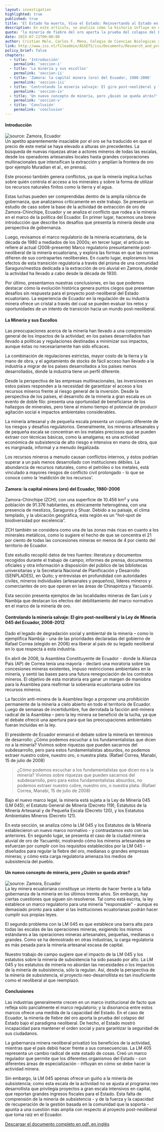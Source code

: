```yaml
---
layout: investigation
highlighted: true
published: true
title: 'El Estado ha muerto, Viva el Estado: Reinsertando al Estado en la industria extractiva de oro en Zamora-Chinchipe, Ecuador'
description: En este artículo, se analiza cómo la historia influye en el intento del régimen neo desarrollista de Ecuador en la regulación de la minería, realizando un análisis crítico de los marcos regulatorios neoliberales en comparación con el post-neoliberal. Además, se argumenta que las políticas post-neoliberales erróneamente aumentan la presencia del Estado en la economía como un sustituto a una regulación efectiva
quote: 'la minería de fiebre del oro aporta la prueba del colapso del Estado bajo el paradigma neoliberal'
date: 2015-07-21T00:00:00
author: Cristian Melo, Carlos F. Mena, Colegio de Ciencias Biologicas y Ambientales, Universidad San Francisco de Quito; Murat Arsel, Lorenzo Pellegrini,  International Institute of Social Studies, Erasmus University Rotterdam
link: http://www.iss.nl/fileadmin/ASSETS/iss/Documents/Research_and_projects/PER/NEBE/The_State_is_dead__Long_Live_the_State_full_WP.pdf
policy_brief: false
chapters:
  - title: 'Introducción'
    permalink: 'seccion-i'
  - title: 'La minería y sus escollos'
    permalink: 'seccion-ii'
  - title: 'Zamora: la capital minera (oro) del Ecuador, 1980-2006'
    permalink: 'seccion-iii'
  - title: 'Controlando la minería salvaje: El giro post-neoliberal y la Ley de Minería 045 del Ecuador, 2008-2012'
    permalink: 'seccion-iv'
  - title: 'Un nuevo concepto de minería, pero ¿Quién se queda atrás?'
    permalink: 'seccion-v'
  - title: 'Conclusión'
    permalink: 'conclusion'
---
```


<a name="seccion-i"></a>

<div class="page-header">
  <h4>
    Introducción <span><a href="#seccion-i"><i class="fa fa-link"></i></a></span>
  </h4>
</div>
<div class="pull-right img-content">
  <img src="http://i.imgur.com/oztaTC8.png" title="source: Zamora, Ecuador"/>
</div>
Un apetito aparentemente insaciable por el oro se ha traducido en que el precio de este metal se haya elevado a alturas sin precedentes. La búsqueda de nuevas riquezas atrae a actores mineros de todas las escalas, desde los operadores artesanales locales hasta grandes corporaciones multinacionales que intensifican la extracción y amplían la frontera de oro (por ejemplo Muradian et al., en prensa).

Este proceso también genera conflictos, ya que la minería implica luchas sobre quién controla el acceso a los minerales y sobre la forma de utilizar los recursos naturales finitos como la tierra y el agua.

Estas luchas pueden ser comprendidas dentro de la amplia rúbrica de gobernanza, que analizamos críticamente en este trabajo. Se presenta un estudio de caso sobre la base de la actividad de extracción de oro de Zamora-Chinchipe, Ecuador y se analiza el conflicto que rodea a la minería en el marco de la política del Ecuador. En primer lugar, hacemos una breve introducción que describe los desafíos que presenta la minería desde una perspectiva de gobernanza.

Luego, revisamos el marco regulatorio de la minería ecuatoriana, de la década de 1980 a mediados de los 2000s; en tercer lugar, el artículo se refiere al actual (2008-presente) Marco regulatorio presuntamente post-neoliberal de la minería ecuatoriana, y explora las formas en que las normas difieren de sus contrapartes neoliberales. En cuarto lugar, exploramos los efectos de esta transición regulatoria a través del prisma de una comunidad Saraguro/mestiza dedicada a la extracción de oro aluvial en Zamora, donde la actividad ha llevado a cabo desde la década de 1930.

Por último, presentamos nuestras conclusiones, en las que podemos destacar cómo la evolución histórica genera puntos ciegos que presentan desafíos sin respuesta para el proyecto post-neoliberal del Estado ecuatoriano. La experiencia de Ecuador en la regulación de su industria minera ofrece un cristal a través del cual se pueden evaluar los retos y oportunidades de un intento de transición hacia un mundo post-neoliberal.


<a name="seccion-ii"></a>

<div class="page-header">
  <h4>
    La Minería y sus Escollos <span><a href="#seccion-ii"><i class="fa fa-link"></i></a></span>
  </h4>
</div>
Las preocupaciones acerca de la minería han llevado a una comprensión general de los impactos de la actividad; en los países desarrollados han llevado a políticas y regulaciones destinadas a minimizar sus impactos, aunque éstas no necesariamente han sido eficaces.

La combinación de regulaciones estrictas, mayor costo de la tierra y la mano de obra, y el agotamiento de stocks de fácil acceso han llevado a la industria a migrar de los países desarrollados a los países menos desarrollados, donde la industria tiene un perfil diferente.

Desde la perspectiva de las empresas multinacionales, las inversiones en estos países responden a la necesidad de garantizar el acceso a los recursos mineros frente al riesgo general de la inversión. Desde la perspectiva de los países, el desarrollo de la minería a gran escala es un evento de doble filo: presenta una oportunidad de beneficiarse de los hallazgos de minerales, pero tiene al mismo tiempo el potencial de producir agitación social e impactos ambientales considerables.

La minería artesanal y de pequeña escala presenta un conjunto diferente de los riesgos y desafíos regulatorios. Generalmente, los mineros artesanales y de pequeña escala se concentran en los metales preciosos que se pueden extraer con técnicas básicas, como la amalgama; es  una actividad económica de subsistencia de alto riesgo e intensiva en mano de obra, que es marginada, informal y a menudo ilegalizada.

Los recursos mineros a menudo causan conflictos internos, y éstos podrían superar a un país menos desarrollado con instituciones débiles. La abundancia de recursos naturales, como el petróleo o los metales, está vinculado a mayores riesgos de conflicto civil prolongado - lo que se conoce como la ‘maldición de los recursos’.

<a name="seccion-iii"></a>

<div class="page-header">
  <h4>
    Zamora: la capital minera (oro) del Ecuador, 1980-2006 <span><a href="#seccion-iii"><i class="fa fa-link"></i></a></span>
  </h4>
</div>
Zamora-Chinchipe (ZCH), con una superficie de 10.456 km² y una población de 91.376 habitantes, es étnicamente heterogénea, con una presencia de mestizos, Saraguros y Shuar. Debido a su paisaje, el clima templado, y la ubicación geográfica, esta región es un "hot-spot de biodiversidad por excelencia”.

ZCH también se considera como una de las zonas más ricas en cuanto a los minerales metálicos, como lo sugiere el hecho de que se concentra el 21 por ciento de todas las concesiones mineras en menos de 4 por ciento del territorio de Ecuador.

Este estudio recopiló datos de tres fuentes: literatura y documentos recogidos durante el trabajo de campo; informes de prensa, documentos oficiales y otra información a disposición del público de las bibliotecas universitarias y la Secretaría Nacional de Planificación y Desarrollo (SENPLADES), en Quito; y entrevistas en profundidad con autoridades civiles, mineros individuales (artesanales y pequeños), líderes mineros y comerciantes de oro que operan en las áreas de Chinapintza y Yacuambi.

Esta sección presenta ejemplos de las localidades mineras de San Luis y Nambija que destacan los efectos del debilitamiento del marco normativo en el marco de la minería de oro.

<a name="seccion-iv"></a>

<div class="page-header">
  <h4>
    Controlando la minería salvaje: El giro post-neoliberal y la Ley de Minería 045 del Ecuador, 2008-2012 <span><a href="#seccion-iv"><i class="fa fa-link"></i></a></span>
  </h4>
</div>
Dado el legado de degradación social y ambiental de la minería – como lo ejemplifica Nambija - una de las prioridades declaradas del gobierno de Rafael Correa (elegido en 2006) era liberar al país de su legado neoliberal en lo que respecta a esta industria.

En abril de 2008, la Asamblea Constituyente de Ecuador - donde la Alianza País (AP) de Correa tenía una mayoría - declaró una moratoria sobre las concesiones mineras existentes, impuso restricciones ambientales en la minería, y sentó las bases para una futura renegociación de los contratos mineros. El objetivo de esta moratoria era ganar un margen de maniobra para la Asamblea para reafirmar la soberanía ecuatoriana sobre los recursos mineros.

La facción anti-minera de la Asamblea llego a proponer una prohibición permanente de la minería a cielo abierto en todo el territorio de Ecuador. Luego de semanas de incertidumbre, fue derrotada la facción anti-minera radical de la Asamblea – pero la ley minera se benefició de la lucha, ya que el debate ofreció una apertura para que las preocupaciones ambientales fueran incluidas en la ley.

El presidente de Ecuador enmarcó el debate sobre la minería en términos de desarrollo: ¿Cómo podemos escuchar a los fundamentalistas que dicen no a la minería? Vivimos sobre riquezas que pueden sacarnos del subdesarrollo, pero para estos fundamentalistas absurdos, no podemos extraer nuestro cobre, nuestro oro, o nuestra plata. (Rafael Correa, Manabí, 15 de julio de 2008)

<blockquote>
  ¿Cómo podemos escuchar a los fundamentalistas que dicen no a la minería? Vivimos sobre riquezas que pueden sacarnos del subdesarrollo, pero para estos fundamentalistas absurdos, no podemos extraer nuestro cobre, nuestro oro, o nuestra plata. (Rafael Correa, Manabí, 15 de julio de 2008)
</blockquote>

Bajo el nuevo marco legal, la minería está sujeta a la Ley de Minería 045 (LM 045); el Estatuto General de Minería (Decreto 119), Estatutos de la Minería Artesanal y de Pequeña Escala (Decreto 120), y los Estatutos Ambientales Mineros (Decreto 121).

En esta sección, se analiza cómo la LM 045 y los Estatutos de la Minería establecieron un nuevo marco normativo - y contrastamos esto con las anteriores. En segundo lugar, se presenta el caso de la ciudad minera aluvial de oro de Yacuambi, mostrando cómo los mineros artesanales se esfuerzan por cumplir con los requisitos establecidos por la LM 045 - diseñados para regular la fiebre del oro, medianas o grandes empresas mineras; y cómo esta carga regulatoria amenaza los medios de subsistencia del pueblo.

<a name="seccion-v"></a>

<div class="page-header">
  <h4>
    Un nuevo concepto de minería, pero ¿Quién se queda atrás? <span><a href="#seccion-v"><i class="fa fa-link"></i></a></span>
  </h4>
</div>
<div class="pull-left img-content">
  <img src="http://i.imgur.com/oztaTC8.png" title="source: Zamora, Ecuador"/>
</div>
La ley minera ecuatoriana constituye un intento de hacer frente a la falta gobernanza de la minería en los últimos treinta años. Sin embargo, hay ciertas cuestiones que siguen sin resolverse. Tal como está escrita, la ley establece un marco regulatorio para una minería "responsable" - aunque es demasiado pronto para saber si las instituciones ecuatorianas podrán hacer cumplir sus propias leyes.

El segundo problema con la LM 045 es que establece una barra alta para todas las escalas de las operaciones mineras, exigiendo los mismos estándares a las operaciones mineras artesanales, pequeñas, medianas o grandes. Como se ha demostrado en otras industrias, la carga regulatoria es más pesada para la minería artesanal escasa de capital.

Nuestro trabajo de campo sugiere que el impacto de la LM 045 y los estatutos sobre la minería de subsistencia ha sido pasado por alto. La LM 045 y los estatutos de minería no abordan las necesidades o los impactos de la minería de subsistencia, sólo la regulan. Así, desde la perspectiva de la minería de subsistencia, el proyecto neo-desarrollista es tan insuficiente como el neoliberal al que reemplazó.

<a name="conclusion"></a>

<div class="page-header">
  <h4>
    Conclusiones <span><a href="#conclusion"><i class="fa fa-link"></i></a></span>
  </h4>
</div>

Las industrias generalmente crecen en un marco institucional de facto que refleja sólo parcialmente el marco regulatorio; y la disonancia entre estos marcos ofrece una medida de la capacidad del Estado. En el caso de Ecuador, la minería de fiebre del oro aporta la prueba del colapso del Estado bajo el paradigma neoliberal. De hecho, el Estado mostró incapacidad para mantener el orden social y para garantizar la seguridad de sus ciudadanos.

La gobernanza minera neoliberal privatizó los beneficios de la actividad, mientras que el país debió  hacer frente a sus consecuencias. La LM 405 representa un cambio radical de este estado de cosas. Creó un marco regulador que permite que los diferentes organismos del Estado - con diferentes áreas de especialización - influyan en cómo se debe hacer la actividad minera.

Sin embargo, la LM 045 apenas ofrece un guiño a la minería de subsistencia; como esta escala de la actividad no se ajusta al programa neo desarrollista que privilegia proyectos a gran escala intensivos en capital, que reportan grandes ingresos fiscales para el Estado. Esta falta de comprensión de la minería de subsistencia - y de la fuerza y la capacidad de recuperación de la gestión basada en la comunidad que la soporta - apunta a una cuestión más amplia con respecto al proyecto post-neoliberal que toma raíz en el Ecuador.

[Descargar el documento completo en pdf, en inglés](http://www.iss.nl/fileadmin/ASSETS/iss/Documents/Research_and_projects/PER/NEBE/The_State_is_dead__Long_Live_the_State_full_WP.pdf)
